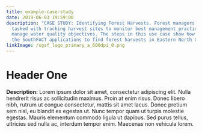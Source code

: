 ```yaml
---
title: example-case-study
date: 2019-06-03 19:59:00
description: "CASE STUDY: Identifying Forest Harvests. Forest managers are
  tasked with tracking harvest sites to monitor best management practices and to
  manage water quality objectives. The steps in this use case show how to use
  the SouthFACT applications to find forest harvests in Eastern North Carolina."
linkImage: /sgsf_logo_primary_a_600dpi_0.png
---
```

# Header One

**Description:** Lorem ipsum dolor sit amet, consectetur adipiscing elit. Nulla hendrerit risus ac sollicitudin maximus. Proin at enim risus. Donec libero nibh, rutrum ut congue consectetur, mattis sit amet lacus. Donec pretium sem nisl, eu blandit ex egestas ut. Nunc tempor quam ut turpis molestie egestas. Mauris elementum commodo ligula ut dapibus. Sed purus tellus, ultricies sed nulla ac, interdum tempor enim. Maecenas non vehicula lorem. 
